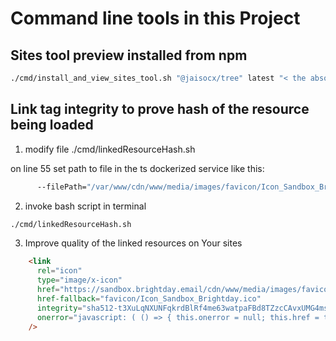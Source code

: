 # Command line tools in this Project

## Sites tool preview installed from npm

```bash
./cmd/install_and_view_sites_tool.sh "@jaisocx/tree" latest "< the absolute path to folder where to install for the preview >"
```


## Link tag integrity to prove hash of the resource being loaded

1. modify file ./cmd/linkedResourceHash.sh

on line 55 set path to file in the ts dockerized service like this:

```bash
      --filePath="/var/www/cdn/www/media/images/favicon/Icon_Sandbox_Brightday.ico" \
```


2. invoke bash script in terminal

```bash
./cmd/linkedResourceHash.sh
```


3. Improve quality of the linked resources on Your sites

```html
    <link
      rel="icon"
      type="image/x-icon"
      href="https://sandbox.brightday.email/cdn/www/media/images/favicon/Icon_Sandbox_Brightday.ico"
      href-fallback="favicon/Icon_Sandbox_Brightday.ico"
      integrity="sha512-t3XuLqNXUNFqkrdBlRf4me63watpaFBd8TZzcCAvxUMG4msGTx2/k6OFQdEl0wUj3iKDK9z2Z9h+YQF71i8S+Q=="
      onerror="javascript: ( () => { this.onerror = null; this.href = this.getAttribute( 'href-fallback' ); } )();"
    />
```


